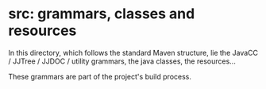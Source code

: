 # src: grammars, classes and resources

In this directory, which follows the standard Maven structure, lie the JavaCC / JJTree / JJDOC / utility grammars, the java classes, the resources...

These grammars are part of the project's build process.

